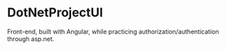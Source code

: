 # DotNetProjectUI

Front-end, built with Angular, while practicing authorization/authentication through asp.net. 
